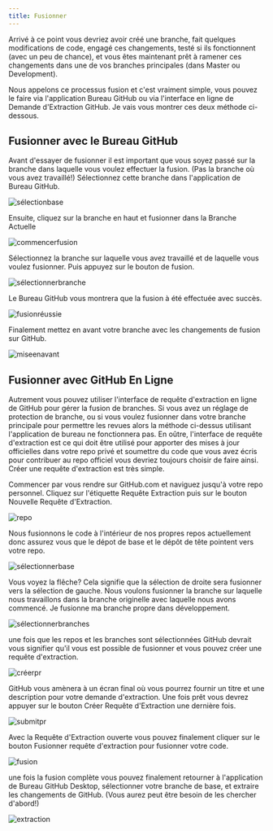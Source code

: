 ```yaml
---
title: Fusionner
---
```


Arrivé à ce point vous devriez avoir créé une branche, fait quelques modifications de code, engagé ces changements, testé si ils fonctionnent (avec un peu de chance), et vous êtes maintenant prêt à ramener ces changements dans une de vos branches principales (dans Master ou Development).

Nous appelons ce processus fusion et c'est vraiment simple, vous pouvez le faire via l'application Bureau GitHub ou via l'interface en ligne de Demande d'Extraction GitHub. Je vais vous montrer ces deux méthode ci-dessous.

## Fusionner avec le Bureau GitHub
Avant d'essayer de fusionner il est important que vous soyez passé sur la branche dans laquelle vous voulez effectuer la fusion. (Pas la branche où vous avez travaillé!) Sélectionnez cette branche dans l'application de Bureau GitHub.

![sélectionbase](https://www.ascensiongamedev.com/resources/filehost/193129a8fb4dd77d1eec2c29b2583df3.png)

Ensuite, cliquez sur la branche en haut et fusionner dans la Branche Actuelle

![commencerfusion](https://www.ascensiongamedev.com/resources/filehost/d22e9b7cbf41e3073217ad58a6597002.png)

Sélectionnez la branche sur laquelle vous avez travaillé et de laquelle vous voulez fusionner. Puis appuyez sur le bouton de fusion.

![sélectionnerbranche](https://www.ascensiongamedev.com/resources/filehost/cbb1f1c35f427e1025d4036032203f27.png)

Le Bureau GitHub vous montrera que la fusion à été effectuée avec succès.

![fusionréussie](https://www.ascensiongamedev.com/resources/filehost/55464e25d7bc626f09db13a49229474b.png)

Finalement mettez en avant votre branche avec les changements de fusion sur GitHub.

![miseenavant](https://www.ascensiongamedev.com/resources/filehost/d068a4be230a1b9dd5160cdec27854dd.png)

## Fusionner avec GitHub En Ligne
Autrement vous pouvez utiliser l'interface de requête d'extraction en ligne de GitHub pour gérer la fusion de branches. Si vous avez un réglage de protection de branche, ou si vous voulez fusionner dans votre branche principale pour permettre les revues alors la méthode ci-dessus utilisant l'application de bureau ne fonctionnera pas. En oûtre, l'interface de requête d'extraction est ce qui doit être utilisé pour apporter des mises à jour officielles dans votre repo privé et soumettre du code que vous avez écris pour contribuer au repo officiel vous devriez toujours choisir de faire ainsi. Créer une requête d'extraction est très simple.

Commencer par vous rendre sur GitHub.com et naviguez jusqu'à votre repo personnel. Cliquez sur l'étiquette Requête Extraction puis sur le bouton Nouvelle Requête d'Extraction.

![repo](https://www.ascensiongamedev.com/resources/filehost/c2325ab7d146e6c14c8ee0b8fd55126e.png)

Nous fusionnons le code à l'intérieur de nos propres repos actuellement donc assurez vous que le dépot de base et le dépôt de tête pointent vers votre repo.

![sélectionnerbase](https://www.ascensiongamedev.com/resources/filehost/233438cb778047f05be3123090091b91.png)

Vous voyez la flêche? Cela signifie que la sélection de droite sera fusionner vers la sélection de gauche. Nous voulons fusionner la branche sur laquelle nous travaillons dans la branche originelle avec laquelle nous avons commencé. Je fusionne ma branche propre dans développement.

![sélectionnerbranches](https://www.ascensiongamedev.com/resources/filehost/bd156fb7af53cdaf8d85815adc61a3d7.png)

une fois que les repos et les branches sont sélectionnées GitHub devrait vous signifier qu'il vous est possible de fusionner et vous pouvez créer une requête d'extraction.

![créerpr](https://www.ascensiongamedev.com/resources/filehost/ec2f2f1b96426a6cf319204c69d0d11f.png)

GitHub vous amènera à un écran final où vous pourrez fournir un titre et une description pour votre demande d'extraction. Une fois prêt vous devrez appuyer sur le bouton Créer Requête d'Extraction une dernière fois.

![submitpr](https://www.ascensiongamedev.com/resources/filehost/aad119f6989a96665daabbd920183621.png)

Avec la Requête d'Extraction ouverte vous pouvez finalement cliquer sur le bouton Fusionner requête d'extraction pour fusionner votre code.

![fusion](https://www.ascensiongamedev.com/resources/filehost/906da6cf3ccd473900c5b30c6768266f.png)

une fois la fusion complète vous pouvez finalement retourner à l'application de Bureau GitHub Desktop, sélectionner votre branche de base, et extraire les changements de GitHub. (Vous aurez peut être besoin de les chercher d'abord!)

![extraction](https://www.ascensiongamedev.com/resources/filehost/cfb1dc1b3d9c6cb5aef42d20eff0a3ed.png)
